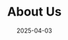 ---
title: "About Us"
date: '2025-04-03'
url: '/fr/about-us'

sections:
- name: hero-4
  weight: 1
  title: "What is behind the SeaTable company?"
  description: "We are changing the way people will work with data in the future."
  button:
    label: "Join our team!"
    link: "/jobs"

- name: content-14
  weight: 2
  title: This is what drives us
  subtitle: Motivation
  items:
  - headline: Simplicity
    text: With our cloud solution, teams and companies can organize their data and information more efficiently in minutes and without technical knowledge
  - headline: Control
    text: With the self-hosted version, we offer a way out of dependency. Take full control of your data and processes.
  - headline: Market leader
    text: Our goal is to become the European market leader in low-code solutions. We work towards this every day.
  - headline: Service provider
    text: We offer installation, configuration, maintenance, training and operation for companies of all sizes.

- name: content-15
  weight: 3
  title: SeaTable in figures
  items:
  - number: "2020"
    text: At the start since
  - number: 40+
    text: Team members
  - number: 3
    text: Locations
  - number: 100.000+
    text: Users
  image: "/images/our-team-at-seadays2024.jpg"

- name: content-16
  weight: 4
  title: This is our identity
  subtitle: Values
  items:
  - headline: Innovative
    text: We find solutions for the needs of tomorrow
  - headline: Knowledge
    text: We are experts and are happy to pass on our knowledge
  - headline: Trustworthiness
    text: We focus on high quality standards and data security
  - headline: Enthusiasm
    text: We look forward to making complex processes easier
  - headline: Commitment
    text: We work to make a difference

- name: content-17
  weight: 5
  title: We are proud of this
  subtitle: Milestones
  items:
  - date: 04/2019
    text: "The idea is born and the <span class='gradient'>first row of source code</span> is written"
  - date: 06/2020
    text: <span class='gradient'>seatable.io</span> goes online
  - date: 09/2020
    text: First mention in the <span class='gradient'>German IT press</span>
  - date: 04/2021
    text: <span class='gradient'>SeaTable 2.0</span> appears
  - date: 07/2021
    text: 100+ stars on <span class='gradient'>GitHub</span>
  - date: 04/2022
    text: <span class='gradient'>The Handelsblatt</span> is the first national German newspaper to report on SeaTable
  - date: 06/2022
    text: <span class='gradient'>SeaTable 3.0</span> is released
  - date: 08/2022
    text: 10K downloads at <span class='gradient'>Docker Hub</span>
  - date: 03/2023
    text: <span class='gradient'>BwTable innovation project</span> with the German armed forces
  - date: 07/2023
    text: SeaTable is now available in <span class='gradient'>6 different languages</span>
  - date: 11/2024
    text: <span class='gradient'>SeaTable 5.0</span> marks a new milestone in the no-code world
  - date: 02/2025
    text: <span class='gradient'>seatable.com</span> sees the light of day

- name: content-18
  weight: 6
  title: The German-Chinese joint venture
  subtitle: Management Team
  items: 
  - headline: The founding brothers of SeaTable GmbH
    text: "SeaTable GmbH is responsible for the sales and support of SeaTable as well as the operation of the SeaTable Cloud.<br/><br/> SeaTable GmbH was founded in July 2020 by the brothers Dr. Ralf Dyllick-Brenzinger and Christoph Dyllick-Brenzinger. They are also the managing directors of the company."
    style: "clean"
  - headline: Dr. Ralf Dyllick-Brenzinger
    text: "Dr. Ralf Dyllick-Brenzinger, founder and CEO of SeaTable, is a former management consultant with the Boston Consulting Group. His consulting focus was on finance, which led him to projects in the United Arab Emirates. in 2014, he and his brother Christoph founded datamate GmbH & Co. KG with his brother Christoph to distribute both open source server systems and the private cloud solution Seafile Server.<br/><br/>Ralf studied business administration at the University of St. Gallen and received his doctorate from the Ecole Polytechnique Fédérale de Lausanne (EPFL) for his dissertation entitled 'Energy Strategy Formation in the Middle East and North Africa'."
  - headline: Christoph Dyllick-Brenzinger
    text: "Christoph Dyllick-Brenzinger is one of the founders and Chief Product Officer of SeaTable. After several years as a management consultant in the SAP environment for major European corporations, he founded the joint company datamate GmbH & Co. KG.<br/><br/>Christoph studied economics at the University of Mannheim and has been an enthusiastic software developer since his early youth. In 2000, at the age of just 17 (and as the youngest participant in the field), he won the title of European Team Bike Courier Champion."
  - headline: Our partners at Seafile Ltd.
    text: "Seafile Ltd. is a software company from Beijing, China. Seafile Ltd. has been developing the low-code application SeaTable since 2019. Seafile Ltd. was founded by Daniel Pan and Jonathan Xu in 2012 to market the self-developed software Seafile Server.<br/><br/>Seafile Server is an enterprise file sync-and-share solution that is particularly popular in the European university and research sector. Seafile Server is available in two editions. The Seafile Server Community Edition is open source; the Seafile Server Professional Edition is distributed under a proprietary license.<br/><br/>Seafile Ltd. holds a 50 percent share in SeaTable GmbH. It is neither directly nor indirectly involved in the management."
    style: "clean"
  - headline: Daniel Pan
    text: "Daniel Pan is the Chief Executive Officer of Seafile Ltd. Just two years after finishing his studies, he founded Seafile Ltd together with Jonathan Xu. During their studies, the two later founders had already started to develop their own file synchronization solution.<br/><br/>Daniel is a graduate of Tsinghua University in Beijing, China."
  - headline: Jonathan Xu
    text: "Jonathan Xu is CTO of Seafile Ltd. In 2012, he founded Seafile Ltd. together with Daniel Pan to further develop and market the file synchronization software Seafile, which the two had been working on together since their university days.<br/><br/>Jonathan is a graduate of Tsinghua University in Beijing, China."

- name: content-3
  weight: 7
  title: What do others say about us?
  subtitle: Press
  button:
    label: To the press area
    link: "/press"
---